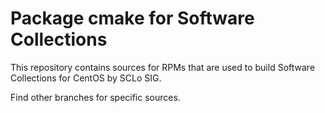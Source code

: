 # Package cmake for Software Collections

This repository contains sources for RPMs that are used
to build Software Collections for CentOS by SCLo SIG.

Find other branches for specific sources.
